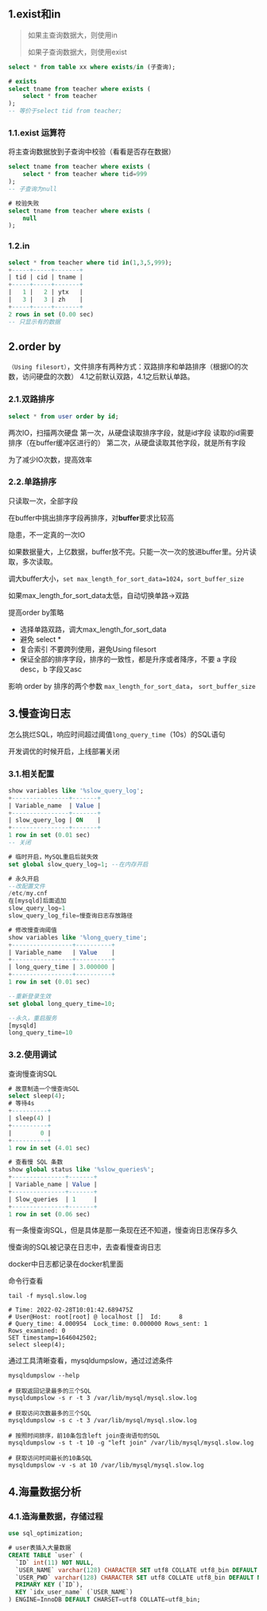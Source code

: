 ## 1.exist和in
> 如果主查询数据大，则使用in
>
> 如果子查询数据大，则使用exist
```sql
select * from table xx where exists/in (子查询);

# exists
select tname from teacher where exists (
    select * from teacher
);
-- 等价于select tid from teacher;
```

### 1.1.exist 运算符
将主查询数据放到子查询中校验（看看是否存在数据）

```sql
select tname from teacher where exists (
    select * from teacher where tid=999
);
-- 子查询为null

# 校验失败
select tname from teacher where exists (
    null
);
```

### 1.2.in
```sql
select * from teacher where tid in(1,3,5,999);
+-----+-----+-------+
| tid | cid | tname |
+-----+-----+-------+
|   1 |   2 | ytx   |
|   3 |   3 | zh    |
+-----+-----+-------+
2 rows in set (0.00 sec)
-- 只显示有的数据
```

## 2.order by
`（Using filesort）`，文件排序有两种方式：双路排序和单路排序（根据IO的次数，访问硬盘的次数）
4.1之前默认双路，4.1之后默认单路。

### 2.1.双路排序
```sql
select * from user order by id;
```
两次IO，扫描两次硬盘
第一次，从硬盘读取排序字段，就是id字段
读取的id需要排序（在buffer缓冲区进行的）
第二次，从硬盘读取其他字段，就是所有字段

为了减少IO次数，提高效率

### 2.2.单路排序
只读取一次，全部字段

在buffer中挑出排序字段再排序，对**buffer**要求比较高

隐患，不一定真的一次IO

如果数据量大，上亿数据，buffer放不完。只能一次一次的放进buffer里。分片读取，多次读取。

调大buffer大小，`set max_length_for_sort_data=1024`，`sort_buffer_size`

如果max_length_for_sort_data太低，自动切换单路->双路

提高order by策略
- 选择单路双路，调大max_length_for_sort_data
- 避免 select *
- 复合索引 不要跨列使用，避免Using filesort
- 保证全部的排序字段，排序的一致性，都是升序或者降序，不要 a 字段 desc，b 字段又asc

影响 order by 排序的两个参数 `max_length_for_sort_data`， `sort_buffer_size`

## 3.慢查询日志
怎么挑烂SQL，响应时间超过阈值`long_query_time`（10s）的SQL语句

开发调优的时候开启，上线部署关闭
### 3.1.相关配置
```sql
show variables like '%slow_query_log';
+----------------+-------+
| Variable_name  | Value |
+----------------+-------+
| slow_query_log | ON    |
+----------------+-------+
1 row in set (0.01 sec)
-- 关闭

# 临时开启，MySQL重启后就失效
set global slow_query_log=1; --在内存开启

# 永久开启
--改配置文件
/etc/my.cnf
在[mysqld]后面追加
slow_query_log=1
slow_query_log_file=慢查询日志存放路径

# 修改慢查询阈值
show variables like '%long_query_time';
+-----------------+----------+
| Variable_name   | Value    |
+-----------------+----------+
| long_query_time | 3.000000 |
+-----------------+----------+
1 row in set (0.01 sec)

--重新登录生效
set global long_query_time=10;

--永久，重启服务
[mysqld]
long_query_time=10
```

### 3.2.使用调试
查询慢查询SQL
```sql
# 故意制造一个慢查询SQL
select sleep(4);
# 等待4s
+----------+
| sleep(4) |
+----------+
|        0 |
+----------+
1 row in set (4.01 sec)

# 查看慢 SQL 条数
show global status like '%slow_queries%';
+---------------+-------+
| Variable_name | Value |
+---------------+-------+
| Slow_queries  | 1     |
+---------------+-------+
1 row in set (0.06 sec)
```

有一条慢查询SQL，但是具体是那一条现在还不知道，慢查询日志保存多久

慢查询的SQL被记录在日志中，去查看慢查询日志

docker中日志都记录在docker机里面

命令行查看
```shell script
tail -f mysql.slow.log

# Time: 2022-02-28T10:01:42.689475Z
# User@Host: root[root] @ localhost []  Id:     8
# Query_time: 4.000954  Lock_time: 0.000000 Rows_sent: 1  Rows_examined: 0
SET timestamp=1646042502;
select sleep(4);
```

通过工具清晰查看，mysqldumpslow，通过过滤条件
```shell script
mysqldumpslow --help

# 获取返回记录最多的三个SQL
mysqldumpslow -s r -t 3 /var/lib/mysql/mysql.slow.log

# 获取访问次数最多的三个SQL
mysqldumpslow -s c -t 3 /var/lib/mysql/mysql.slow.log

# 按照时间排序，前10条包含left join查询语句的SQL
mysqldumpslow -s t -t 10 -g "left join" /var/lib/mysql/mysql.slow.log

# 获取访问时间最长的10条SQL
mysqldumpslow -v -s at 10 /var/lib/mysql/mysql.slow.log
```

## 4.海量数据分析
### 4.1.造海量数据，存储过程
```sql
use sql_optimization;

# user表插入大量数据
CREATE TABLE `user` (
  `ID` int(11) NOT NULL,
  `USER_NAME` varchar(128) CHARACTER SET utf8 COLLATE utf8_bin DEFAULT NULL,
  `USER_PWD` varchar(128) CHARACTER SET utf8 COLLATE utf8_bin DEFAULT NULL,
  PRIMARY KEY (`ID`),
  KEY `idx_user_name` (`USER_NAME`)
) ENGINE=InnoDB DEFAULT CHARSET=utf8 COLLATE=utf8_bin;



```